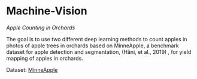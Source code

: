 # Machine-Vision
*Apple Counting in Orchards*

The goal is to use two different deep learning methods to count apples in photos of apple trees in orchards based on MinneApple, a benchmark dataset for apple detection and segmentation, (Häni, et al., 2019) , for yield mapping of apples in orchards.

Dataset: [MinneApple](https://conservancy.umn.edu/handle/11299/206575)
